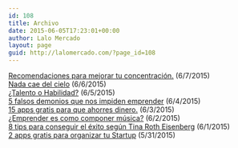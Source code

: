 ```yaml
---
id: 108
title: Archivo
date: 2015-06-05T17:23:01+00:00
author: Lalo Mercado
layout: page
guid: http://lalomercado.com/?page_id=108
---
```

<div class="display-posts-listing">
  <div class="listing-item">
    <a class="image" href="http://lalomercado.com/2015/06/07/mejora-tu-concentracion/"></a> <a class="title" href="http://lalomercado.com/2015/06/07/mejora-tu-concentracion/">Recomendaciones para mejorar tu concentración.</a> <span class="date">(6/7/2015)</span>
  </div>
  
  <div class="listing-item">
    <a class="image" href="http://lalomercado.com/2015/06/06/nada-cae-del-cielo/"></a> <a class="title" href="http://lalomercado.com/2015/06/06/nada-cae-del-cielo/">Nada cae del cielo</a> <span class="date">(6/6/2015)</span>
  </div>
  
  <div class="listing-item">
    <a class="image" href="http://lalomercado.com/2015/06/05/talento-o-habilidad/"></a> <a class="title" href="http://lalomercado.com/2015/06/05/talento-o-habilidad/">¿Talento o Habilidad?</a> <span class="date">(6/5/2015)</span>
  </div>
  
  <div class="listing-item">
    <a class="image" href="http://lalomercado.com/2015/06/04/5-falsos-demonios-que-impiden-emprender/"></a> <a class="title" href="http://lalomercado.com/2015/06/04/5-falsos-demonios-que-impiden-emprender/">5 falsos demonios que nos impiden emprender</a> <span class="date">(6/4/2015)</span>
  </div>
  
  <div class="listing-item">
    <a class="image" href="http://lalomercado.com/2015/06/03/15-apps-gratis-para-que-ahorres/"></a> <a class="title" href="http://lalomercado.com/2015/06/03/15-apps-gratis-para-que-ahorres/">15 apps gratis para que ahorres dinero.</a> <span class="date">(6/3/2015)</span>
  </div>
  
  <div class="listing-item">
    <a class="image" href="http://lalomercado.com/2015/06/02/emprender-es-como-componer/"></a> <a class="title" href="http://lalomercado.com/2015/06/02/emprender-es-como-componer/">¿Emprender es como componer música?</a> <span class="date">(6/2/2015)</span>
  </div>
  
  <div class="listing-item">
    <a class="title" href="http://lalomercado.com/2015/06/01/8-tips-para-el-exito-segun-tina-roth-eisenberg/">8 tips para conseguir el éxito según Tina Roth Eisenberg</a> <span class="date">(6/1/2015)</span>
  </div>
  
  <div class="listing-item">
    <a class="image" href="http://lalomercado.com/2015/05/31/2-apps-para-organizar-tu-startup/"></a> <a class="title" href="http://lalomercado.com/2015/05/31/2-apps-para-organizar-tu-startup/">2 apps gratis para organizar tu Startup</a> <span class="date">(5/31/2015)</span>
  </div>
</div>